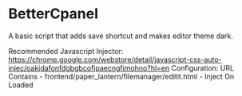 # BetterCpanel
A basic script that adds save shortcut and makes editor theme dark.

Recommended Javascript Injector: https://chrome.google.com/webstore/detail/javascript-css-auto-injec/oakjdafonfdgbgbcofjpaecngfimohno?hl=en
Configuration:
URL Contains - frontend/paper_lantern/filemanager/editit.html - Inject On Loaded
